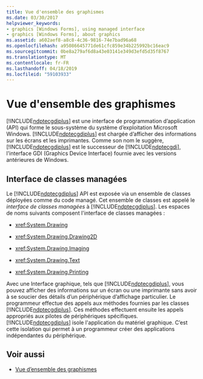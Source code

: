 ```yaml
---
title: Vue d'ensemble des graphismes
ms.date: 03/30/2017
helpviewer_keywords:
- graphics [Windows Forms], using managed interface
- graphics [Windows Forms], about graphics
ms.assetid: a602aef8-a8c8-4c36-9816-74e7bad96a68
ms.openlocfilehash: a95086645771de61cfc859e34b225992bc16eac9
ms.sourcegitcommit: 0be8a279af6d8a43e03141e349d3efd5d35f8767
ms.translationtype: MT
ms.contentlocale: fr-FR
ms.lasthandoff: 04/18/2019
ms.locfileid: "59103933"
---
```

# <a name="overview-of-graphics"></a>Vue d'ensemble des graphismes
[!INCLUDE[ndptecgdiplus](../../../../includes/ndptecgdiplus-md.md)] est une interface de programmation d’application (API) qui forme le sous-système du système d’exploitation Microsoft Windows. [!INCLUDE[ndptecgdiplus](../../../../includes/ndptecgdiplus-md.md)] est chargée d’afficher des informations sur les écrans et les imprimantes. Comme son nom le suggère, [!INCLUDE[ndptecgdiplus](../../../../includes/ndptecgdiplus-md.md)] est le successeur de [!INCLUDE[ndptecgdi](../../../../includes/ndptecgdi-md.md)], l'interface GDI (Graphics Device Interface) fournie avec les versions antérieures de Windows.  
  
## <a name="managed-class-interface"></a>Interface de classes managées  
 Le [!INCLUDE[ndptecgdiplus](../../../../includes/ndptecgdiplus-md.md)] API est exposée via un ensemble de classes déployées comme du code managé. Cet ensemble de classes est appelé le *interface de classes managées* à [!INCLUDE[ndptecgdiplus](../../../../includes/ndptecgdiplus-md.md)]. Les espaces de noms suivants composent l'interface de classes managées :  
  
-   <xref:System.Drawing>  
  
-   <xref:System.Drawing.Drawing2D>  
  
-   <xref:System.Drawing.Imaging>  
  
-   <xref:System.Drawing.Text>  
  
-   <xref:System.Drawing.Printing>  
  
 Avec une Interface graphique, tels que [!INCLUDE[ndptecgdiplus](../../../../includes/ndptecgdiplus-md.md)], vous pouvez afficher des informations sur un écran ou une imprimante sans avoir à se soucier des détails d’un périphérique d’affichage particulier. Le programmeur effectue des appels aux méthodes fournies par les classes [!INCLUDE[ndptecgdiplus](../../../../includes/ndptecgdiplus-md.md)]. Ces méthodes effectuent ensuite les appels appropriés aux pilotes de périphériques spécifiques. [!INCLUDE[ndptecgdiplus](../../../../includes/ndptecgdiplus-md.md)] isole l'application du matériel graphique. C’est cette isolation qui permet à un programmeur créer des applications indépendantes du périphérique.  
  
## <a name="see-also"></a>Voir aussi

- [Vue d’ensemble des graphismes](graphics-overview-windows-forms.md)
